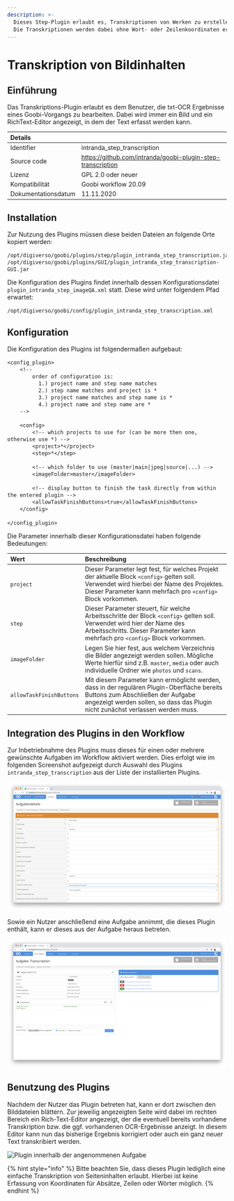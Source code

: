 ```yaml
---
description: >-
  Dieses Step-Plugin erlaubt es, Transkriptionen von Werken zu erstellen.
  Die Transkriptionen werden dabei ohne Wort- oder Zeilenkoordinaten erfasst.
---
```


# Transkription von Bildinhalten

## Einführung

Das Transkriptions-Plugin erlaubt es dem Benutzer, die txt-OCR Ergebnisse eines Goobi-Vorgangs zu bearbeiten. Dabei wird immer ein Bild und ein RichText-Editor angezeigt, in dem der Text erfasst werden kann.

| Details |  |
| :--- | :--- |
| Identifier | intranda\_step\_transcription |
| Source code | https://github.com/intranda/goobi-plugin-step-transcription |
| Lizenz | GPL 2.0 oder neuer |
| Kompatibilität | Goobi workflow 20.09 |
| Dokumentationsdatum | 11.11.2020 |

## Installation

Zur Nutzung des Plugins müssen diese beiden Dateien an folgende Orte kopiert werden:

```text
/opt/digiverso/goobi/plugins/step/plugin_intranda_step_transcription.jar
/opt/digiverso/goobi/plugins/GUI/plugin_intranda_step_transcription-GUI.jar
```

Die Konfiguration des Plugins findet innerhalb dessen Konfigurationsdatei `plugin_intranda_step_imageQA.xml` statt. Diese wird unter folgendem Pfad erwartet:

```text
/opt/digiverso/goobi/config/plugin_intranda_step_transcription.xml
```

## Konfiguration

Die Konfiguration des Plugins ist folgendermaßen aufgebaut:

```markup
<config_plugin>
    <!--
        order of configuration is:
          1.) project name and step name matches
          2.) step name matches and project is *
          3.) project name matches and step name is *
          4.) project name and step name are *
    -->

    <config>
        <!-- which projects to use for (can be more then one, otherwise use *) -->
        <project>*</project>
        <step>*</step>

        <!-- which folder to use (master|main|jpeg|source|...) -->
        <imageFolder>master</imageFolder>

        <!-- display button to finish the task directly from within the entered plugin -->
        <allowTaskFinishButtons>true</allowTaskFinishButtons>
    </config>

</config_plugin>
```

Die Parameter innerhalb dieser Konfigurationsdatei haben folgende Bedeutungen:

| Wert | Beschreibung |
| :--- | :--- |
| `project` | Dieser Parameter legt fest, für welches Projekt der aktuelle Block `<config>` gelten soll. Verwendet wird hierbei der Name des Projektes. Dieser Parameter kann mehrfach pro `<config>` Block vorkommen. |
| `step` | Dieser Parameter steuert, für welche Arbeitsschritte der Block `<config>` gelten soll. Verwendet wird hier der Name des Arbeitsschritts. Dieser Parameter kann mehrfach pro `<config>` Block vorkommen. |
| `imageFolder` | Legen Sie hier fest, aus welchem Verzeichnis die Bilder angezeigt werden sollen. Mögliche Werte hierfür sind z.B. `master`, `media` oder auch individuelle Ordner wie `photos` und `scans`. |
| `allowTaskFinishButtons` | Mit diesem Parameter kann ermöglicht werden, dass in der regulären Plugin-Oberfläche bereits Buttons zum Abschließen der Aufgabe angezeigt werden sollen, so dass das Plugin nicht zunächst verlassen werden muss. |

## Integration des Plugins in den Workflow

Zur Inbetriebnahme des Plugins muss dieses für einen oder mehrere gewünschte Aufgaben im Workflow aktiviert werden. Dies erfolgt wie im folgenden Screenshot aufgezeigt durch Auswahl des Plugins `intranda_step_transcription` aus der Liste der installierten Plugins.

![Zuweisung des Plugins zu einer bestimmten Aufgabe](../.gitbook/assets/intranda_step_transcription1_de.png)

Sowie ein Nutzer anschließend eine Aufgabe annimmt, die dieses Plugin enthält, kann er dieses aus der Aufgabe heraus betreten.

![Plugin innerhalb der angenommenen Aufgabe](../.gitbook/assets/intranda_step_transcription2_de.png)

## Benutzung des Plugins

Nachdem der Nutzer das Plugin betreten hat, kann er dort zwischen den Bilddateien blättern. Zur jeweilig angezeigten Seite wird dabei im rechten Bereich ein Rich-Text-Editor angezeigt, der die eventuell bereits vorhandene Transkription bzw. die ggf. vorhandenen OCR-Ergebnisse anzeigt. In diesem Editor kann nun das bisherige Ergebnis korrigiert oder auch ein ganz neuer Text transkribiert werden.

![Plugin innerhalb der angenommenen Aufgabe](../.gitbook/assets/intranda_step_transcription3_de.png)

{% hint style="info" %}
Bitte beachten Sie, dass dieses Plugin lediglich eine einfache Transkription von Seiteninhalten erlaubt. Hierbei ist keine Erfassung von Koordinaten für Absätze, Zeilen oder Wörter möglich.
{% endhint %}
